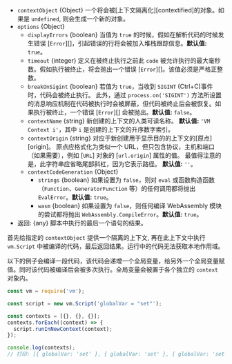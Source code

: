 <!-- YAML
added: v0.3.1
changes:
  - version: v10.0.0
    pr-url: https://github.com/nodejs/node/pull/19016
    description: The `contextCodeGeneration` option is supported now.
  - version: v6.3.0
    pr-url: https://github.com/nodejs/node/pull/6635
    description: The `breakOnSigint` option is supported now.
-->

* `contextObject` {Object} 一个将会被[上下文隔离化][contextified]的对象。如果是 `undefined`, 则会生成一个新的对象。
* `options` {Object}
  * `displayErrors` {boolean} 当值为 `true` 的时候，假如在解析代码的时候发生错误 [`Error`][]，引起错误的行将会被加入堆栈跟踪信息。**默认值:** `true`。
  * `timeout` {integer} 定义在被终止执行之前此 `code` 被允许执行的最大毫秒数。假如执行被终止，将会抛出一个错误 [`Error`][]。该值必须是严格正整数。
  * `breakOnSigint` {boolean} 若值为 `true`，当收到 `SIGINT` (Ctrl+C)事件时，代码会被终止执行。
     此外，通过 `process.on('SIGINT')` 方法所设置的消息响应机制在代码被执行时会被屏蔽，但代码被终止后会被恢复。如果执行被终止，一个错误 [`Error`][] 会被抛出。**默认值:** `false`。
  * `contextName` {string} 新创建的上下文的人类可读名称。 **默认值:** `'VM Context i'`，其中 `i` 是创建的上下文的升序数字索引。
  * `contextOrigin` {string} 对应于新创建用于显示目的的上下文的[原点][origin]。 
    原点应格式化为类似一个 URL，但只包含协议，主机和端口（如果需要），例如 [`URL`] 对象的 [`url.origin`] 属性的值。 最值得注意的是，此字符串应省略尾部斜杠，因为它表示路径。 **默认值:** `''`。
  * `contextCodeGeneration` {Object}
    * `strings` {boolean} 如果设置为 `false`，则对 `eval` 或函数构造函数（`Function`、`GeneratorFunction` 等）的任何调用都将抛出 `EvalError`。**默认值:** `true`。
    * `wasm` {boolean} 如果设置为 `false`，则任何编译 WebAssembly 模块的尝试都将抛出 `WebAssembly.CompileError`。**默认值:** `true`。
* 返回: {any} 脚本中执行的最后一个语句的结果。

首先给指定的 `contextObject` 提供一个隔离的上下文, 再在此上下文中执行 `vm.Script` 中被编译的代码，最后返回结果。运行中的代码无法获取本地作用域。

以下的例子会编译一段代码，该代码会递增一个全局变量，给另外一个全局变量赋值。同时该代码被编译后会被多次执行。全局变量会被置于各个独立的 `context` 对象内。

```js
const vm = require('vm');

const script = new vm.Script('globalVar = "set"');

const contexts = [{}, {}, {}];
contexts.forEach((context) => {
  script.runInNewContext(context);
});

console.log(contexts);
// 打印: [{ globalVar: 'set' }, { globalVar: 'set' }, { globalVar: 'set' }]
```

